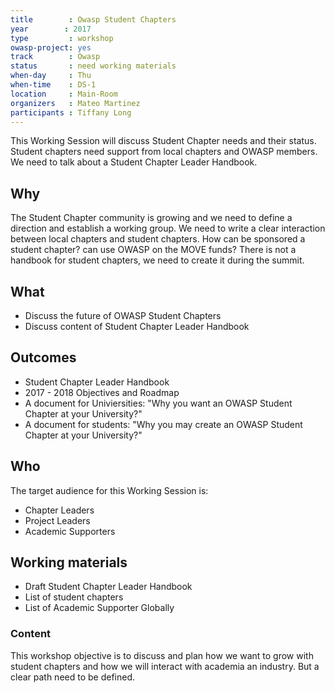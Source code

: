 ```yaml
---
title        : Owasp Student Chapters
year		: 2017
type         : workshop
owasp-project: yes
track        : Owasp
status       : need working materials
when-day     : Thu
when-time    : DS-1
location     : Main-Room
organizers   : Mateo Martinez
participants : Tiffany Long
---
```


This Working Session will discuss Student Chapter needs and their status. Student chapters need support from local chapters and OWASP members. We need to talk about a Student Chapter Leader Handbook.

## Why

The Student Chapter community is growing and we need to define a direction and establish a working group. We need to write a clear interaction between local chapters and student chapters. How can be sponsored a student chapter? can use OWASP on the MOVE funds?
There is not a handbook for student chapters, we need to create it during the summit.

## What

- Discuss the future of OWASP Student Chapters
- Discuss content of Student Chapter Leader Handbook

## Outcomes

-  Student Chapter Leader Handbook
-  2017 - 2018 Objectives and Roadmap
-  A document for Univiersities: "Why you want an OWASP Student Chapter at your University?"
-  A document for students: "Why you may create an OWASP Student Chapter at your University?"

## Who

The target audience for this Working Session is:

- Chapter Leaders 
- Project Leaders
- Academic Supporters

## Working materials

- Draft Student Chapter Leader Handbook
- List of student chapters
- List of Academic Supporter Globally

### Content

This workshop objective is to discuss and plan how we want to grow with student chapters and how we will interact with academia an industry. But a clear path need to be defined.


